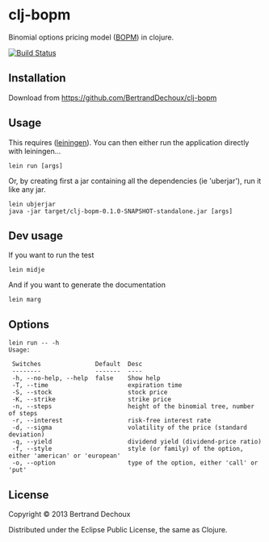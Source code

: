 # clj-bopm

Binomial options pricing model ([BOPM](http://en.wikipedia.org/wiki/Binomial_options_pricing_model)) in clojure.

[![Build Status](https://travis-ci.org/BertrandDechoux/clj-bopm.svg?branch=master)](https://travis-ci.org/BertrandDechoux/clj-bopm)

## Installation

Download from https://github.com/BertrandDechoux/clj-bopm

## Usage

This requires ([leiningen](https://github.com/technomancy/leiningen)).
You can then either run the application directly with leiningen...

```
lein run [args]
```

Or, by creating first a jar containing all the dependencies (ie 'uberjar'), run it like any jar.

```
lein ubjerjar
java -jar target/clj-bopm-0.1.0-SNAPSHOT-standalone.jar [args]
```

## Dev usage

If you want to run the test
```
lein midje
```

And if you want to generate the documentation
```
lein marg
```

## Options

```
lein run -- -h
Usage:

 Switches               Default  Desc                                                             
 --------               -------  ----                                                             
 -h, --no-help, --help  false    Show help                                                        
 -T, --time                      expiration time                                                  
 -S, --stock                     stock price                                                      
 -K, --strike                    strike price                                                     
 -n, --steps                     height of the binomial tree, number of steps                     
 -r, --interest                  risk-free interest rate                                          
 -d, --sigma                     volatility of the price (standard deviation)                     
 -q, --yield                     dividend yield (dividend-price ratio)                            
 -f, --style                     style (or family) of the option, either 'american' or 'european' 
 -o, --option                    type of the option, either 'call' or 'put'
```

## License

Copyright © 2013 Bertrand Dechoux

Distributed under the Eclipse Public License, the same as Clojure.
